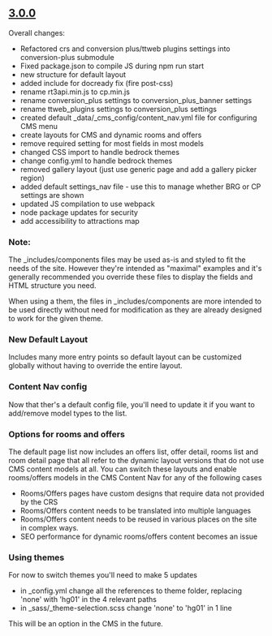 ## [3.0.0](https://github.com/TravelTripperWeb-Sites/blank-template/releases/3.0.0)

Overall changes:

* Refactored crs and conversion plus/ttweb plugins settings into conversion-plus submodule
* Fixed package.json to compile JS during npm run start
* new structure for default layout
* added include for docready fix (fire post-css)
* rename rt3api.min.js to cp.min.js
* rename conversion_plus settings to conversion_plus_banner settings
* rename ttweb_plugins settings to conversion_plus settings
* created default _data/_cms_config/content_nav.yml file for configuring CMS menu
* create layouts for CMS and dynamic rooms and offers
* remove required setting for most fields in most models
* changed CSS import to handle bedrock themes
* change config.yml to handle bedrock themes
* removed gallery layout (just use generic page and add a gallery picker region)
* added default settings_nav file - use this to manage whether BRG or CP settings are shown
* updated JS compilation to use webpack
* node package updates for security
* add accessibility to attractions map

### Note:

The _includes/components files may be used as-is and styled to fit the needs of the site. However they're intended as "maximal" examples and it's generally recommended you override these files to display the fields and HTML structure you need.

When using a them, the files in _includes/components are more intended to be used directly without need for modification as they are already designed to work for the given theme.

### New Default Layout

Includes many more entry points so default layout can be customized globally without having to override the entire layout.


### Content Nav config

Now that ther's a default config file, you'll need to update it if you want to add/remove model types to the list.


### Options for rooms and offers

The default page list now includes an offers list, offer detail, rooms list and room detail page that all refer to the dynamic layout versions that do not use CMS content models at all. You can switch these layouts and enable rooms/offers models in the CMS Content Nav for any of the following cases

* Rooms/Offers pages have custom designs that require data not provided by the CRS
* Rooms/Offers content needs to be translated into multiple languages
* Rooms/Offers content needs to be reused in various places on the site in complex ways.
* SEO performance for dynamic rooms/offers content becomes an issue


### Using themes

For now to switch themes you'll need to make 5 updates

* in _config.yml change all the references to theme folder, replacing 'none' with 'hg01' in the 4 relevant paths
* in _sass/_theme-selection.scss change 'none' to 'hg01' in 1 line

This will be an option in the CMS in the future.


